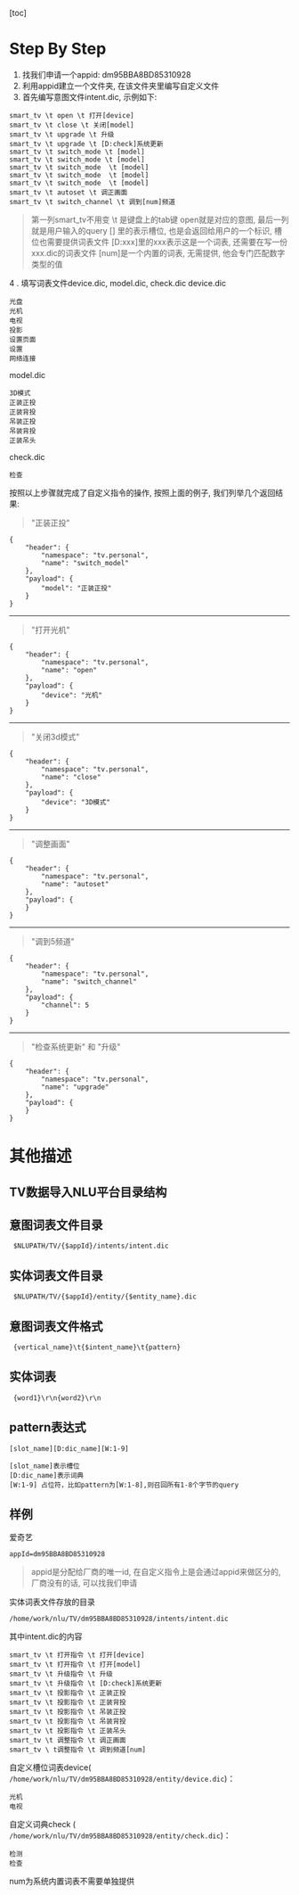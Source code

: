 [toc]


# Step By Step
1. 找我们申请一个appid: dm95BBA8BD85310928
2.  利用appid建立一个文件夹, 在该文件夹里编写自定义文件
3. 首先编写意图文件intent.dic, 示例如下:
```
smart_tv \t open \t 打开[device]
smart_tv \t close \t 关闭[model]
smart_tv \t upgrade \t 升级
smart_tv \t upgrade \t [D:check]系统更新
smart_tv \t switch_mode \t [model]
smart_tv \t switch_mode \t [model]
smart_tv \t switch_mode  \t [model]
smart_tv \t switch_mode  \t [model]
smart_tv \t switch_mode  \t [model]
smart_tv \t autoset \t 调正画面
smart_tv \t switch_channel \t 调到[num]频道
```
> 第一列smart_tv不用变
> \t 是键盘上的tab键
> open就是对应的意图, 
> 最后一列就是用户输入的query
> [] 里的表示槽位, 也是会返回给用户的一个标识, 槽位也需要提供词表文件
> [D:xxx]里的xxx表示这是一个词表, 还需要在写一份xxx.dic的词表文件
> [num]是一个内置的词表, 无需提供, 他会专门匹配数字类型的值

4 .  填写词表文件device.dic, model.dic, check.dic
device.dic
```
光盘
光机
电视
投影
设置页面
设置
网络连接
``` 
model.dic
```
3D模式
正装正投
正装背投
吊装正投
吊装背投
正装吊头
```
check.dic
```
检查
```
按照以上步骤就完成了自定义指令的操作, 按照上面的例子, 我们列举几个返回结果:
> "正装正投"
```
{
    "header": {
        "namespace": "tv.personal",
        "name": "switch_model"
    },
    "payload": {
        "model": "正装正投"
    }
}
```
---
> "打开光机"
```
{
    "header": {
        "namespace": "tv.personal",
        "name": "open"
    },
    "payload": {
        "device": "光机"
    }
}
```
---

> "关闭3d模式"
```
{
    "header": {
        "namespace": "tv.personal",
        "name": "close"
    },
    "payload": {
        "device": "3D模式"
    }
}
```
---

> "调整画面"
```
{
    "header": {
        "namespace": "tv.personal",
        "name": "autoset"
    },
    "payload": {
    }
}
```
---

> "调到5频道"
```
{
    "header": {
        "namespace": "tv.personal",
        "name": "switch_channel"
    },
    "payload": {
        "channel": 5
    }
}
```
---

> "检查系统更新" 和 "升级"
```
{
    "header": {
        "namespace": "tv.personal",
        "name": "upgrade"
    },
    "payload": {
    }
}
```



# 其他描述
##  TV数据导入NLU平台目录结构

意图词表文件目录
------
     $NLUPATH/TV/{$appId}/intents/intent.dic

实体词表文件目录
------
     $NLUPATH/TV/{$appId}/entity/{$entity_name}.dic

意图词表文件格式
--------
     {vertical_name}\t{$intent_name}\t{pattern} 
      
实体词表
-----
     {word1}\r\n{word2}\r\n
     
pattern表达式
----------
    [slot_name][D:dic_name][W:1-9]
    
    [slot_name]表示槽位
    [D:dic_name]表示词典
    [W:1-9] 占位符，比如pattern为[W:1-8],则召回所有1-8个字节的query

样例
--
爱奇艺 

    appId=dm95BBA8BD85310928
> appid是分配给厂商的唯一id, 在自定义指令上是会通过appid来做区分的, 厂商没有的话, 可以找我们申请

实体词表文件存放的目录

    /home/work/nlu/TV/dm95BBA8BD85310928/intents/intent.dic

其中intent.dic的内容

    smart_tv \t 打开指令 \t 打开[device]
    smart_tv \t 打开指令 \t 打开[model]
    smart_tv \t 升级指令 \t 升级
    smart_tv \t 升级指令 \t [D:check]系统更新
    smart_tv \t 投影指令 \t 正装正投
    smart_tv \t 投影指令 \t 正装背投
    smart_tv \t 投影指令 \t 吊装正投
    smart_tv \t 投影指令 \t 吊装背投
    smart_tv \t 投影指令 \t 正装吊头
    smart_tv \t 调整指令 \t 调正画面
    smart_tv \ t调整指令 \t 调到频道[num]

自定义槽位词表device( `/home/work/nlu/TV/dm95BBA8BD85310928/entity/device.dic`)：

    光机
    电视
自定义词典check ( `/home/work/nlu/TV/dm95BBA8BD85310928/entity/check.dic`)：

    检测
    检查

num为系统内置词表不需要单独提供
